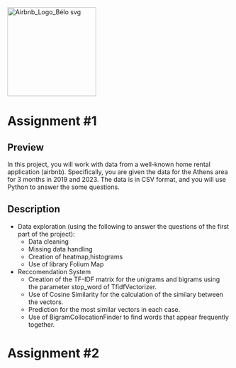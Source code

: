 <img src="https://github.com/user-attachments/assets/a6908861-0da1-4708-9eb9-5efade28f390" alt="Airbnb_Logo_Bélo svg" width="200"/>

# Assignment #1

## Preview 
In this project, you will work with data from a well-known home rental application (airbnb). Specifically, you are given the data for the Athens area for 3 months in 2019 and 2023. The data is in CSV format, and you will use Python to answer the some questions.

## Description
- Data exploration (using the following to answer the questions of the first part of the project):
  - Data cleaning
  - Missing data handling
  - Creation of heatmap,histograms
  - Use of library Folium Map
- Reccomendation System 
  - Creation of the TF-IDF matrix for the unigrams and bigrams using the parameter stop_word of TfidfVectorizer.
  - Use of Cosine Similarity for the calculation of the similary between the vectors.
  - Prediction for the most similar vectors in each case.
  - Use of BigramCollocationFinder to find words that appear frequently together.


# Assignment #2


